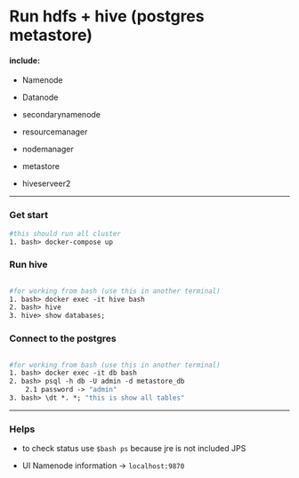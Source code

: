 # Run hdfs + hive (postgres metastore)
#### include:
+ Namenode
+ Datanode
+ secondarynamenode
+ resourcemanager
+ nodemanager


+ metastore
+ hiveserveer2
___

### Get start

```dockerfile
#this should run all cluster
1. bash> docker-compose up
```

### Run hive
```dockerfile

#for working from bash (use this in another terminal)
1. bash> docker exec -it hive bash
2. bash> hive
3. hive> show databases;
```

### Connect to the postgres
```dockerfile

#for working from bash (use this in another terminal)
1. bash> docker exec -it db bash
2. bash> psql -h db -U admin -d metastore_db
    2.1 password -> "admin"
3. bash> \dt *. *; "this is show all tables"
```
---

### Helps
+ to check status use `$bash ps` because jre is not included JPS

+ UI Namenode information -> `localhost:9870`

